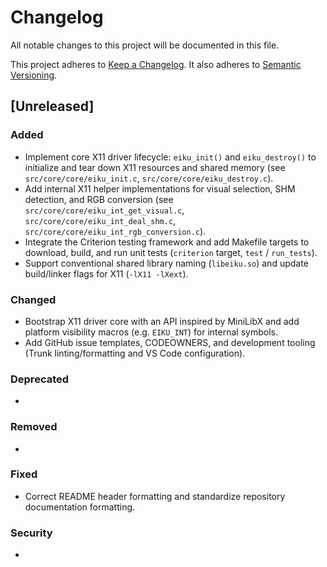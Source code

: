# Changelog

All notable changes to this project will be documented in this file.

This project adheres to [Keep a Changelog](https://keepachangelog.com/en/1.0.0/).
It also adheres to [Semantic Versioning](https://semver.org/spec/v2.0.0.html).

## [Unreleased]

### Added

- Implement core X11 driver lifecycle: `eiku_init()` and `eiku_destroy()` to initialize and tear down X11 resources and shared memory (see `src/core/core/eiku_init.c`, `src/core/core/eiku_destroy.c`).
- Add internal X11 helper implementations for visual selection, SHM detection, and RGB conversion (see `src/core/core/eiku_int_get_visual.c`, `src/core/core/eiku_int_deal_shm.c`, `src/core/core/eiku_int_rgb_conversion.c`).
- Integrate the Criterion testing framework and add Makefile targets to download, build, and run unit tests (`criterion` target, `test` / `run_tests`).
- Support conventional shared library naming (`libeiku.so`) and update build/linker flags for X11 (`-lX11 -lXext`).

### Changed

- Bootstrap X11 driver core with an API inspired by MiniLibX and add platform visibility macros (e.g. `EIKU_INT`) for internal symbols.
- Add GitHub issue templates, CODEOWNERS, and development tooling (Trunk linting/formatting and VS Code configuration).

### Deprecated

-

### Removed

-

### Fixed

- Correct README header formatting and standardize repository documentation formatting.

### Security

-

